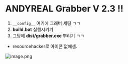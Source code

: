 # ANDYREAL Grabber V 2.3 !!

1. `__config__` 여기에 그래버 세팅 ㄱㄱ
2. **build.bat** 실행시키기
3. 그담에 **dist/grabber.exe** 뿌리기 ㄱㄱ
+ resourcehacker로 아이콘 없애셈.

![image.png]()
